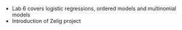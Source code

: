 - Lab 6 covers logistic regressions, ordered models and multinomial models
- Introduction of Zelig project
